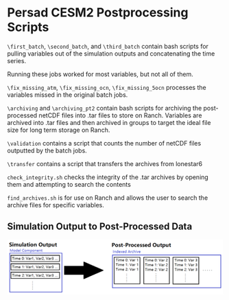 # Persad CESM2 Postprocessing Scripts

`\first_batch`, `\second_batch`, and `\third_batch` contain bash scripts for pulling variables out of the simulation outputs and concatenating the time series.

Running these jobs worked for most variables, but not all of them.

`\fix_missing_atm`, `\fix_missing_ocn`, `\fix_missing_5ocn` processes the variables missed in the original batch jobs.

`\archiving` and `\archiving_pt2` contain bash scripts for archiving the post-processed netCDF files into .tar files to store on Ranch. Variables are archived into .tar files and then archived in groups to target the ideal file size for long term storage on Ranch.

`\validation` contains a script that counts the number of netCDF files outputted by the batch jobs.

`\transfer` contains a script that transfers the archives from lonestar6

`check_integrity.sh` checks the integrity of the .tar archives by opening them and attempting to search the contents

`find_archives.sh` is for use on Ranch and allows the user to search the archive files for specific variables.

## Simulation Output to Post-Processed Data
![Depiction of the post-processing from the original simulation output to the final data now stored on Ranch](schematic.png)
